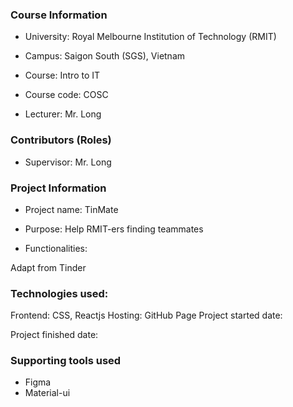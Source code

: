 ### Course Information

- University: Royal Melbourne Institution of Technology (RMIT)

- Campus: Saigon South (SGS), Vietnam

- Course: Intro to IT

- Course code: COSC

- Lecturer: Mr. Long

### Contributors (Roles)

- Supervisor: Mr. Long

### Project Information

- Project name: TinMate

- Purpose: Help RMIT-ers finding teammates

- Functionalities:

Adapt from Tinder

### Technologies used:

Frontend: CSS, Reactjs
Hosting: GitHub Page
Project started date:

Project finished date:

### Supporting tools used

- Figma
- Material-ui
